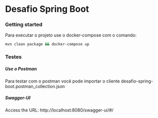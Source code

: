 # Desafio Spring Boot

### Getting started
Para executar o projeto use o docker-compose com o comando: 
```sh
mvn clean package && docker-compose up 
```

### Testes
##### Use o Postman
Para testar com o postman você pode importar o cliente desafio-spring-boot.postman_collection.json

##### Swagger-UI
Access the URL: http://localhost:8080/swagger-ui/#/

